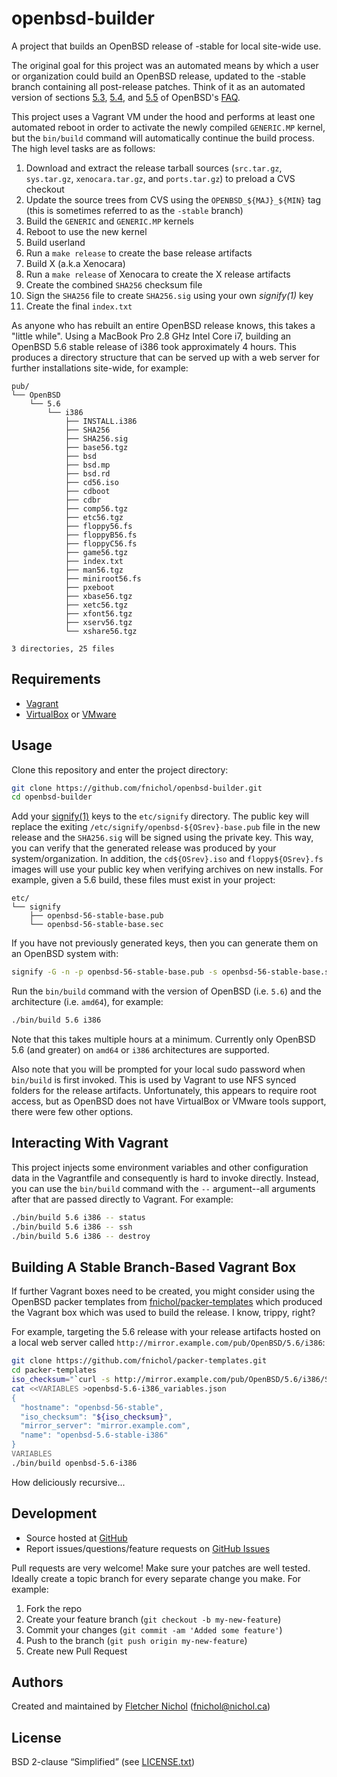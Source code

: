 # openbsd-builder

A project that builds an OpenBSD release of -stable for local site-wide use.

The original goal for this project was an automated means by which a user or organization could build an OpenBSD release, updated to the -stable branch containing all post-release patches. Think of it as an automated version of sections [5.3](http://www.openbsd.org/faq/faq5.html#Bld), [5.4](http://www.openbsd.org/faq/faq5.html#Bld), and [5.5](http://www.openbsd.org/faq/faq5.html#Xbld) of OpenBSD's [FAQ](http://www.openbsd.org/faq/).

This project uses a Vagrant VM under the hood and performs at least one automated reboot in order to activate the newly compiled `GENERIC.MP` kernel, but the `bin/build` command will automatically continue the build process. The high level tasks are as follows:

1. Download and extract the release tarball sources (`src.tar.gz`, `sys.tar.gz`, `xenocara.tar.gz`, and `ports.tar.gz`) to preload a CVS checkout
2. Update the source trees from CVS using the `OPENBSD_${MAJ}_${MIN}` tag (this is sometimes referred to as the `-stable` branch)
3. Build the `GENERIC` and `GENERIC.MP` kernels
4. Reboot to use the new kernel
5. Build userland
6. Run a `make release` to create the base release artifacts
7. Build X (a.k.a Xenocara)
8. Run a `make release` of Xenocara to create the X release artifacts
9. Create the combined `SHA256` checksum file
10. Sign the `SHA256` file to create `SHA256.sig` using your own *signify(1)* key
11. Create the final `index.txt`

As anyone who has rebuilt an entire OpenBSD release knows, this takes a "little while". Using a MacBook Pro 2.8 GHz Intel Core i7, building an OpenBSD 5.6 stable release of i386 took approximately 4 hours. This produces a directory structure that can be served up with a web server for further installations site-wide, for example:

```
pub/
└── OpenBSD
    └── 5.6
        └── i386
            ├── INSTALL.i386
            ├── SHA256
            ├── SHA256.sig
            ├── base56.tgz
            ├── bsd
            ├── bsd.mp
            ├── bsd.rd
            ├── cd56.iso
            ├── cdboot
            ├── cdbr
            ├── comp56.tgz
            ├── etc56.tgz
            ├── floppy56.fs
            ├── floppyB56.fs
            ├── floppyC56.fs
            ├── game56.tgz
            ├── index.txt
            ├── man56.tgz
            ├── miniroot56.fs
            ├── pxeboot
            ├── xbase56.tgz
            ├── xetc56.tgz
            ├── xfont56.tgz
            ├── xserv56.tgz
            └── xshare56.tgz

3 directories, 25 files
```

## Requirements

* [Vagrant](https://www.vagrantup.com/downloads.html)
* [VirtualBox](https://www.virtualbox.org/wiki/Downloads) or [VMware](https://www.vmware.com/go/downloadfusion)

## Usage

Clone this repository and enter the project directory:

```sh
git clone https://github.com/fnichol/openbsd-builder.git
cd openbsd-builder
```

Add your [signify(1)](http://www.openbsd.org/cgi-bin/man.cgi/OpenBSD-current/man1/signify.1?query=signify) keys to the `etc/signify` directory. The public key will replace the exiting `/etc/signify/openbsd-${OSrev}-base.pub` file in the new release and the `SHA256.sig` will be signed using the private key. This way, you can verify that the generated release was produced by your system/organization. In addition, the `cd${OSrev}.iso` and `floppy${OSrev}.fs` images will use your public key when verifying archives on new installs. For example, given a 5.6 build, these files must exist in your project:

```
etc/
└── signify
    ├── openbsd-56-stable-base.pub
    └── openbsd-56-stable-base.sec
```

If you have not previously generated keys, then you can generate them on an OpenBSD system with:

```sh
signify -G -n -p openbsd-56-stable-base.pub -s openbsd-56-stable-base.sec
```

Run the `bin/build` command with the version of OpenBSD (i.e. `5.6`) and the architecture (i.e. `amd64`), for example:

```sh
./bin/build 5.6 i386
```

Note that this takes multiple hours at a minimum. Currently only OpenBSD 5.6 (and greater) on `amd64` or `i386` architectures are supported.

Also note that you will be prompted for your local sudo password when `bin/build` is first invoked. This is used by Vagrant to use NFS synced folders for the release artifacts. Unfortunately, this appears to require root access, but as OpenBSD does not have VirtualBox or VMware tools support, there were few other options.

## Interacting With Vagrant

This project injects some environment variables and other configuration data in the Vagrantfile and consequently is hard to invoke directly. Instead, you can use the `bin/build` command with the `--` argument--all arguments after that are passed directly to Vagrant. For example:

```sh
./bin/build 5.6 i386 -- status
./bin/build 5.6 i386 -- ssh
./bin/build 5.6 i386 -- destroy
```

## Building A Stable Branch-Based Vagrant Box

If further Vagrant boxes need to be created, you might consider using the OpenBSD packer templates from [fnichol/packer-templates](https://github.com/fnichol/packer-templates) which produced the Vagrant box which was used to build the release. I know, trippy, right?

For example, targeting the 5.6 release with your release artifacts hosted on a local web server called `http://mirror.example.com/pub/OpenBSD/5.6/i386`:

```sh
git clone https://github.com/fnichol/packer-templates.git
cd packer-templates
iso_checksum="`curl -s http://mirror.example.com/pub/OpenBSD/5.6/i386/SHA256 | grep cd56.iso | awk '{print $4}'`"
cat <<VARIABLES >openbsd-5.6-i386_variables.json
{
  "hostname": "openbsd-56-stable",
  "iso_checksum": "${iso_checksum}",
  "mirror_server": "mirror.example.com",
  "name": "openbsd-5.6-stable-i386"
}
VARIABLES
./bin/build openbsd-5.6-i386
```

How deliciously recursive...

## Development

* Source hosted at [GitHub][repo]
* Report issues/questions/feature requests on [GitHub Issues][issues]

Pull requests are very welcome! Make sure your patches are well tested.
Ideally create a topic branch for every separate change you make. For
example:

1. Fork the repo
2. Create your feature branch (`git checkout -b my-new-feature`)
3. Commit your changes (`git commit -am 'Added some feature'`)
4. Push to the branch (`git push origin my-new-feature`)
5. Create new Pull Request

## Authors

Created and maintained by [Fletcher Nichol][fnichol] (<fnichol@nichol.ca>)

## License

BSD 2-clause “Simplified” (see [LICENSE.txt][license])

[license]:      https://github.com/fnichol/openbsd-builder/blob/master/LICENSE.txt
[fnichol]:      https://github.com/fnichol
[repo]:         https://github.com/fnichol/openbsd-builder
[issues]:       https://github.com/fnichol/openbsd-builder/issues
